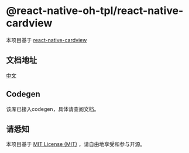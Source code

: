 # @react-native-oh-tpl/react-native-cardview
本项目基于 [react-native-cardview](https://github.com/Kishanjvaghela/react-native-cardview)
## 文档地址
[中文](https://gitee.com/react-native-oh-library/usage-docs/tree/master/zh-cn/react-native-cardview.md)
## Codegen
该库已接入codegen，具体请查阅文档。
## 请悉知
本项目基于 [MIT License (MIT)](https://github.com/Kishanjvaghela/react-native-cardview/blob/master/LICENSE) ，请自由地享受和参与开源。

